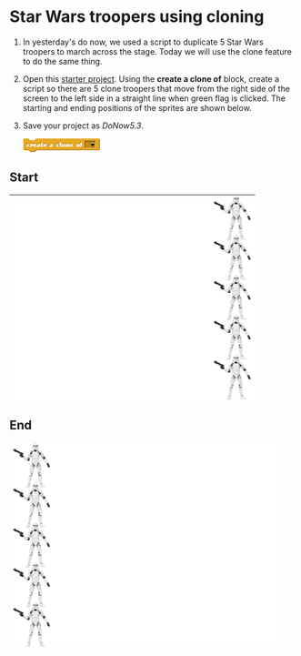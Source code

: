 # Star Wars troopers using cloning

1. In yesterday's do now, we used a script to duplicate 5 Star Wars troopers to march across the stage.  Today we will use the clone feature to do the same thing.

2. Open this [starter project](http://snap.berkeley.edu/snapsource/snap.html#present:Username=whuangpha&ProjectName=160425%20Do%20Now%20cloning). Using the **create a clone of** block, create a script so there are 5 clone troopers that move from the right side of the screen to the left side in a straight line when green flag is clicked. The starting and ending positions of the sprites are shown below.

3. Save your project as _DoNow5.3_.

   ![create a clone of](images/create_a_clone_of.png)

## Start

  ![clone formation](images/clone_troopers_formation.png)

## End

  ![clone formation end](images/clone_troopers_formation_end.png)
